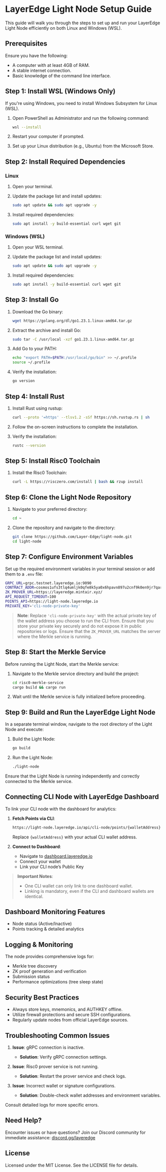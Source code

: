# LayerEdge Light Node Setup Guide

This guide will walk you through the steps to set up and run your LayerEdge Light Node efficiently on both Linux and Windows (WSL).

## Prerequisites

Ensure you have the following:
- A computer with at least 4GB of RAM.
- A stable internet connection.
- Basic knowledge of the command line interface.

## Step 1: Install WSL (Windows Only)

If you're using Windows, you need to install Windows Subsystem for Linux (WSL).

1. Open PowerShell as Administrator and run the following command:
    ```sh
    wsl --install
    ```

2. Restart your computer if prompted.

3. Set up your Linux distribution (e.g., Ubuntu) from the Microsoft Store.

## Step 2: Install Required Dependencies

### Linux
1. Open your terminal.
2. Update the package list and install updates:
    ```sh
    sudo apt update && sudo apt upgrade -y
    ```

3. Install required dependencies:
    ```sh
    sudo apt install -y build-essential curl wget git
    ```

### Windows (WSL)
1. Open your WSL terminal.
2. Update the package list and install updates:
    ```sh
    sudo apt update && sudo apt upgrade -y
    ```

3. Install required dependencies:
    ```sh
    sudo apt install -y build-essential curl wget git
    ```

## Step 3: Install Go

1. Download the Go binary:
    ```sh
    wget https://golang.org/dl/go1.23.1.linux-amd64.tar.gz
    ```

2. Extract the archive and install Go:
    ```sh
    sudo tar -C /usr/local -xzf go1.23.1.linux-amd64.tar.gz
    ```

3. Add Go to your PATH:
    ```sh
    echo "export PATH=$PATH:/usr/local/go/bin" >> ~/.profile
    source ~/.profile
    ```

4. Verify the installation:
    ```sh
    go version
    ```

## Step 4: Install Rust

1. Install Rust using rustup:
    ```sh
    curl --proto '=https' --tlsv1.2 -sSf https://sh.rustup.rs | sh
    ```

2. Follow the on-screen instructions to complete the installation.

3. Verify the installation:
    ```sh
    rustc --version
    ```

## Step 5: Install Risc0 Toolchain

1. Install the Risc0 Toolchain:
    ```sh
    curl -L https://risczero.com/install | bash && rzup install
    ```

## Step 6: Clone the Light Node Repository

1. Navigate to your preferred directory:
    ```sh
    cd ~
    ```

2. Clone the repository and navigate to the directory:
    ```sh
    git clone https://github.com/Layer-Edge/light-node.git
    cd light-node
    ```

## Step 7: Configure Environment Variables

Set up the required environment variables in your terminal session or add them to a `.env` file:

```sh
GRPC_URL=grpc.testnet.layeredge.io:9090
CONTRACT_ADDR=cosmos1ufs3tlq4umljk0qfe8k5ya0x6hpavn897u2cnf9k0en9jr7qarqqt56709
ZK_PROVER_URL=https://layeredge.mintair.xyz/
API_REQUEST_TIMEOUT=100
POINTS_API=https://light-node.layeredge.io
PRIVATE_KEY='cli-node-private-key'
```

> **Note**: Replace `'cli-node-private-key'` with the actual private key of the wallet address you choose to run the CLI from. Ensure that you store your private key securely and do not expose it in public repositories or logs. Ensure that the `ZK_PROVER_URL` matches the server where the Merkle service is running.

## Step 8: Start the Merkle Service

Before running the Light Node, start the Merkle service:

1. Navigate to the Merkle service directory and build the project:
    ```sh
    cd risc0-merkle-service
    cargo build && cargo run
    ```

2. Wait until the Merkle service is fully initialized before proceeding.

## Step 9: Build and Run the LayerEdge Light Node

In a separate terminal window, navigate to the root directory of the Light Node and execute:

1. Build the Light Node:
    ```sh
    go build
    ```

2. Run the Light Node:
    ```sh
    ./light-node
    ```

Ensure that the Light Node is running independently and correctly connected to the Merkle service.

## Connecting CLI Node with LayerEdge Dashboard

To link your CLI node with the dashboard for analytics:

1. **Fetch Points via CLI**:
    ```sh
    https://light-node.layeredge.io/api/cli-node/points/{walletAddress}
    ```
    Replace `{walletAddress}` with your actual CLI wallet address.

2. **Connect to Dashboard**:
    - Navigate to [dashboard.layeredge.io](https://dashboard.layeredge.io)
    - Connect your wallet
    - Link your CLI node’s Public Key

> **Important Notes**:
> - One CLI wallet can only link to one dashboard wallet.
> - Linking is mandatory, even if the CLI and dashboard wallets are identical.

## Dashboard Monitoring Features

- Node status (Active/Inactive)
- Points tracking & detailed analytics

## Logging & Monitoring

The node provides comprehensive logs for:

- Merkle tree discovery
- ZK proof generation and verification
- Submission status
- Performance optimizations (tree sleep state)

## Security Best Practices

- Always store keys, mnemonics, and AUTHKEY offline.
- Utilize firewall protections and secure SSH configurations.
- Regularly update nodes from official LayerEdge sources.

## Troubleshooting Common Issues

1. **Issue**: gRPC connection is inactive.
   - **Solution**: Verify gRPC connection settings.

2. **Issue**: Risc0 prover service is not running.
   - **Solution**: Restart the prover service and check logs.

3. **Issue**: Incorrect wallet or signature configurations.
   - **Solution**: Double-check wallet addresses and environment variables.

Consult detailed logs for more specific errors.

## Need Help?

Encounter issues or have questions? Join our Discord community for immediate assistance: [discord.gg/layeredge](https://discord.gg/layeredge)

## License

Licensed under the MIT License. See the LICENSE file for details.
